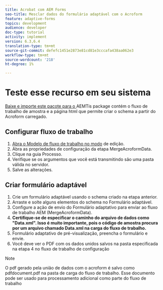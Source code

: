 ```yaml
---
title: Acrobat com AEM Forms
seo-title: Mesclar dados do formulário adaptável com o Acroform
feature: adaptive-forms
topics: development
audience: developer
doc-type: tutorial
activity: implement
version: 6.3,6.4
translation-type: tm+mt
source-git-commit: defefc1451e2873e81cd81e3cccafa438aa062e3
workflow-type: tm+mt
source-wordcount: '218'
ht-degree: 1%

---
```



# Teste esse recurso em seu sistema

[Baixe e importe este pacote para o ](assets/acro-form-aem-form.zip)
AEMTis package contém o fluxo de trabalho de amostra e a página html que permite criar o schema a partir do Acroform carregado.

## Configurar fluxo de trabalho

1. [Abra o Modelo de fluxo de trabalho no modo](http://localhost:4502/editor.html/conf/global/settings/workflow/models/MergeAcroformData.html) de edição.
2. Abra as propriedades de configuração da etapa MergeAcroformData.
3. Clique na guia Processo.
4. Verifique se os argumentos que você está transmitindo são uma pasta válida no servidor.
5. Salve as alterações.

## Criar formulário adaptável

1. Crie um formulário adaptável usando o schema criado na etapa anterior.
2. Arraste e solte alguns elementos do schema no Formulário adaptável.
3. Configure a ação de envio do Formulário adaptativo para enviar ao fluxo de trabalho AEM (MergeAcroformData).
4. **Certifique-se de especificar o caminho do arquivo de dados como &quot;Data.xml&quot;. Isso é muito importante, pois o código de amostra procura por um arquivo chamado Data.xml na carga do fluxo de trabalho.**
5. Formulário adaptativo de pré-visualização, preencha o formulário e envie.
6. Você deve ver o PDF com os dados unidos salvos na pasta especificada na etapa 4 no fluxo de trabalho de configuração

>[!NOTE]
>
>O pdf gerado pela união de dados com o acroform é salvo como pdfdocument.pdf na pasta de carga do fluxo de trabalho. Esse documento pode ser usado para processamento adicional como parte do fluxo de trabalho
